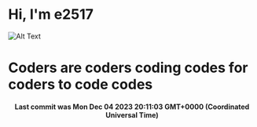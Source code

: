 # Hi, I'm e2517

![Alt Text](https://github.com/E2517/e2517/blob/master/images/background.gif)

# Coders are coders coding codes for coders to code codes

<h4 align="center">Last commit was Mon Dec 04 2023 20:11:03 GMT+0000 (Coordinated Universal Time)</h4>
